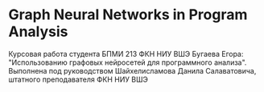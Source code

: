 # Graph Neural Networks in Program Analysis
Курсовая работа студента БПМИ 213 ФКН НИУ ВШЭ Бугаева Егора: "Использованию графовых нейросетей для программного анализа".
Выполнена под руководством Шайхелисламова Данила Салаватовича, штатного преподавателя ФКН НИУ ВШЭ
